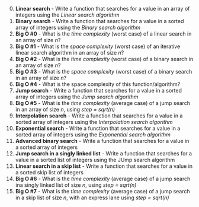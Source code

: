 0. **Linear search** - Write a function that searches for a value in an array of integers using the *Linear search algorithm*
1. **Binary search** - Write a function that searches for a value in a sorted array of integers using the *Binary search algorithm*
2. **Big O #0** - What is the *time complexity* (worst case) of a linear search in an array of size *n*?
3. **Big O #1** - What is the *space complexity* (worst case) of an iterative linear search algorithm in an array of size *n*?
4. **Big O #2** - What is the *time complexity* (worst case) of a binary search in an array of size *n*?
5. **Big O #3** - What is the *space complexity* (worst case) of a binary search in an array of size *n*?
6. **Big O #4** - What is the space complexity of this function/algorithm?
7. **Jump search** - Write a function that searches for a value in a sorted array of integers using the *Jump search algorithm*
8. **Big O #5** - What is the *time complexity* (average case) of a jump search in an array of size *n*, using *step = sqrt(n)*
9. **Interpolation search** - Write a function that searches for a value in a sorted array of integers using the *Interpolation search algorithm*
10. **Exponential search** - Write a function that searches for a value in a sorted array of integers using the *Exponential search algorithm*
11. **Advanced binary search** - Write a function that searches for a value in a sorted array of integers
12. **Jump search in a singly linked list** - Write a function that searches for a value in a sorted list of integers using the JUmp search algorithm
13. **Linear search in a skip list** - Write a function that searches for a value in a sorted skip list of integers
14. **Big O #6** - What is the *time complexity* (average case) of a jump search ina singly linked list of size *n*, using *step = sqrt(n)*
15. **Big O #7** - What is the *time complexity* (average case) of a jump search in a skip list of size *n*, with an express lane using *step = sqrt(n)*
